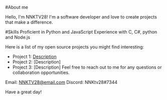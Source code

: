 #About me

Hello, I'm NNKTV28! I'm a software developer and love to create projects that make a difference.

#Skills
Proficient in Python and JavaScript
Experience with C, C#, python and Node.js

Here is a list of my open source projects you might find interesting:

- Project 1: [Description](https://github.com/NNKTV28/Tiktok-Multi-tool)
- Project 2: [Description]
- Project 3: [Description]
Feel free to reach out to me for any questions or collaboration opportunities.

Email: NNKTV28@email.com
Discord: NNKtv28#7344


Have a great day!
